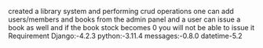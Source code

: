 created a library system and performing crud operations one can add users/members and books from the admin panel and a user can issue a book as well and if the book stock becomes 0 you will not be able to issue it
Requirement
Django:-4.2.3
python:-3.11.4
messages:-0.8.0
datetime-5.2
